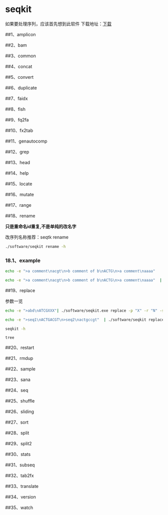 # seqkit

如果要处理序列，应该首先想到此软件
下载地址：[下载](https://bioinf.shenwei.me/seqkit/download/)

##1、amplicon    

##2、bam         

##3、common      

##4、concat      

##5、convert     

##6、duplicate   

##7、faidx       

##8、fish        

##9、fq2fa       

##10、fx2tab     

##11、genautocomp

##12、grep       

##13、head       

##14、help       

##15、locate     

##16、mutate     

##17、range      

##18、rename 

__只是重命名id重复,不是单纯的改名字__

改序列名称推荐：seqtk rename

```sh {cmd=true}
./software/seqkit rename -h
```
### 18.1、example

```sh {cmd=true}
echo -e ">a comment\nacgt\n>b comment of b\nACTG\n>a comment\naaaa"
```
```sh {cmd=true}
echo -e ">a comment\nacgt\n>b comment of b\nACTG\n>a comment\naaaa"  | ./software/seqkit rename

```


##19、replace    

参数一览
```sh {cmd=true}
echo -e ">abd\nATCGXXX"| ./software/seqkit.exe replace -p "X" -r "N" -s 
```

```sh {cmd=true}
echo -e ">seq1\nACTGACGT\n>seq2\nactgccgt"  | ./software/seqkit replace -p "(.)" -r     "\$1 " -s
```

```sh {cmd="./software"}
seqkit -h
```

```shell {cmd="powershell.exe"}
tree
```

##20、restart    

##21、rmdup      

##22、sample     

##23、sana       

##24、seq        

##25、shuffle    

##26、sliding    

##27、sort       

##28、split      

##29、split2     

##30、stats      

##31、subseq     

##32、tab2fx     

##33、translate  

##34、version    

##35、watch      
